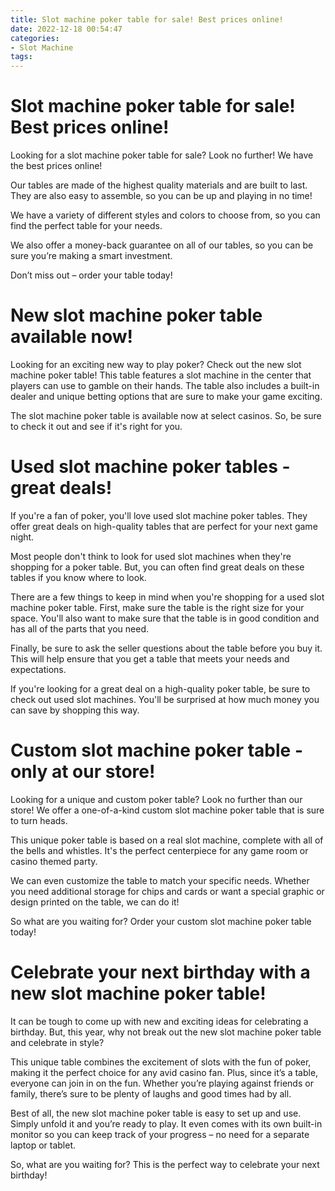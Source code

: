 ```yaml
---
title: Slot machine poker table for sale! Best prices online!
date: 2022-12-18 00:54:47
categories:
- Slot Machine
tags:
---
```



#  Slot machine poker table for sale! Best prices online!

Looking for a slot machine poker table for sale? Look no further! We have the best prices online!

Our tables are made of the highest quality materials and are built to last. They are also easy to assemble, so you can be up and playing in no time!

We have a variety of different styles and colors to choose from, so you can find the perfect table for your needs.

We also offer a money-back guarantee on all of our tables, so you can be sure you’re making a smart investment.

Don’t miss out – order your table today!

#  New slot machine poker table available now!

Looking for an exciting new way to play poker? Check out the new slot machine poker table! This table features a slot machine in the center that players can use to gamble on their hands. The table also includes a built-in dealer and unique betting options that are sure to make your game exciting.

The slot machine poker table is available now at select casinos. So, be sure to check it out and see if it's right for you.

#  Used slot machine poker tables - great deals!

If you're a fan of poker, you'll love used slot machine poker tables. They offer great deals on high-quality tables that are perfect for your next game night.

Most people don't think to look for used slot machines when they're shopping for a poker table. But, you can often find great deals on these tables if you know where to look.

There are a few things to keep in mind when you're shopping for a used slot machine poker table. First, make sure the table is the right size for your space. You'll also want to make sure that the table is in good condition and has all of the parts that you need.

Finally, be sure to ask the seller questions about the table before you buy it. This will help ensure that you get a table that meets your needs and expectations.

If you're looking for a great deal on a high-quality poker table, be sure to check out used slot machines. You'll be surprised at how much money you can save by shopping this way.

#  Custom slot machine poker table - only at our store!

Looking for a unique and custom poker table? Look no further than our store! We offer a one-of-a-kind custom slot machine poker table that is sure to turn heads.

This unique poker table is based on a real slot machine, complete with all of the bells and whistles. It's the perfect centerpiece for any game room or casino themed party.

We can even customize the table to match your specific needs. Whether you need additional storage for chips and cards or want a special graphic or design printed on the table, we can do it!

So what are you waiting for? Order your custom slot machine poker table today!

#  Celebrate your next birthday with a new slot machine poker table!

It can be tough to come up with new and exciting ideas for celebrating a birthday. But, this year, why not break out the new slot machine poker table and celebrate in style?

This unique table combines the excitement of slots with the fun of poker, making it the perfect choice for any avid casino fan. Plus, since it’s a table, everyone can join in on the fun. Whether you’re playing against friends or family, there’s sure to be plenty of laughs and good times had by all.

Best of all, the new slot machine poker table is easy to set up and use. Simply unfold it and you’re ready to play. It even comes with its own built-in monitor so you can keep track of your progress – no need for a separate laptop or tablet.

So, what are you waiting for? This is the perfect way to celebrate your next birthday!